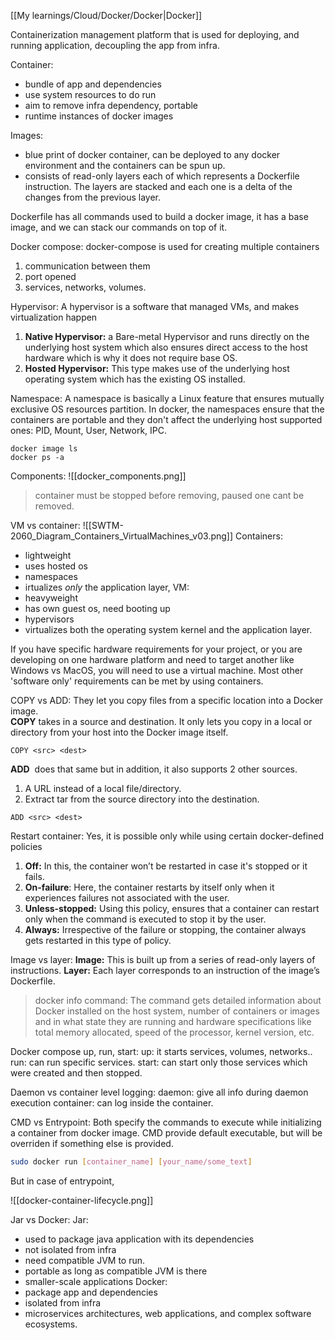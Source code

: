 [[My learnings/Cloud/Docker/Docker|Docker]]

Containerization management platform that is used for deploying, and running application, decoupling the app from infra.

Container:
- bundle of app and dependencies
- use system resources to do run
- aim to remove infra dependency, portable
- runtime instances of docker images

Images:
- blue print of docker container, can be deployed to any docker environment and the containers can be spun up.
- consists of read-only layers each of which represents a Dockerfile instruction. The layers are stacked and each one is a delta of the changes from the previous layer.


Dockerfile
has all commands used to build a docker image, it has a base image, and we can stack our commands on top of it.

Docker compose:
docker-compose is used for creating multiple containers
1. communication between them
2. port opened
3. services, networks, volumes.


Hypervisor:
A hypervisor is a software that managed VMs, and makes virtualization happen
1. **Native Hypervisor:** a Bare-metal Hypervisor and runs directly on the underlying host system which also ensures direct access to the host hardware which is why it does not require base OS.  
2. **Hosted Hypervisor:** This type makes use of the underlying host operating system which has the existing OS installed.

Namespace:
A namespace is basically a Linux feature that ensures mutually exclusive OS resources partition.
In docker, the namespaces ensure that the containers are portable and they don't affect the underlying host
supported ones: PID, Mount, User, Network, IPC.

```
docker image ls
docker ps -a
```

Components:
![[docker_components.png]]

> container must be stopped before removing, paused one cant be removed.

VM vs container:
![[SWTM-2060_Diagram_Containers_VirtualMachines_v03.png]]
Containers:
- lightweight
- uses hosted os
- namespaces
- irtualizes _only_ the application layer,
VM:
- heavyweight
- has own guest os, need booting up
- hypervisors
- virtualizes both the operating system kernel and the application layer.

If you have specific hardware requirements for your project, or you are developing on one hardware platform and need to target another like Windows vs MacOS, you will need to use a virtual machine. Most other 'software only' requirements can be met by using containers.

COPY vs ADD:
They let you copy files from a specific location into a Docker image.  
**COPY** takes in a source and destination. It only lets you copy in a local or directory from your host into the Docker image itself.
```
COPY <src> <dest>
``` 
**ADD**  does that same but in addition, it also supports 2 other sources. 
1. A URL instead of a local file/directory.
2. Extract tar from the source directory into the destination.
```
ADD <src> <dest>
```


Restart container:
Yes, it is possible only while using certain docker-defined policies
1. **Off:** In this, the container won’t be restarted in case it's stopped or it fails.  
2. **On-failure**: Here, the container restarts by itself only when it experiences failures not associated with the user.  
3. **Unless-stopped:** Using this policy, ensures that a container can restart only when the command is executed to stop it by the user.  
4. **Always:** Irrespective of the failure or stopping, the container always gets restarted in this type of policy.

Image vs layer:
**Image:** This is built up from a series of read-only layers of instructions.
**Layer:** Each layer corresponds to an instruction of the image’s Dockerfile.

>  docker info command: The command gets detailed information about Docker installed on the host system, number of containers or images and in what state they are running and hardware specifications like total memory allocated, speed of the processor, kernel version, etc.

Docker compose up, run, start:
up: it starts services, volumes, networks..
run: can run specific services.
start: can start only those services which were created and then stopped.

Daemon vs container level logging:
daemon: give all info during daemon execution
container: can log inside the container.

CMD vs Entrypoint:
Both specify the commands to execute while initializing a container from docker image.
CMD provide default executable, but will be overriden if something else is provided.
```bash
sudo docker run [container_name] [your_name/some_text]
```
But in case of entrypoint, 

![[docker-container-lifecycle.png]]

Jar vs Docker:
Jar:
- used to package java application with its dependencies
- not isolated from infra
- need compatible JVM to run.
- portable as long as compatible JVM is there
- smaller-scale applications
Docker:
- package app and dependencies
- isolated from infra
- microservices architectures, web applications, and complex software ecosystems.